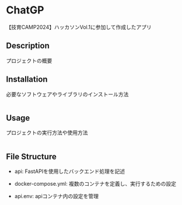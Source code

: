 # ChatGP
【技育CAMP2024】ハッカソンVol.1に参加して作成したアプリ

## Description
プロジェクトの概要

## Installation
必要なソフトウェアやライブラリのインストール方法

```bash

```

## Usage
プロジェクトの実行方法や使用方法

```bash

```

## File Structure

- api:
  FastAPIを使用したバックエンド処理を記述

- docker-compose.yml:
  複数のコンテナを定義し、実行するための設定

- api.env:
    apiコンテナ内の設定を管理
